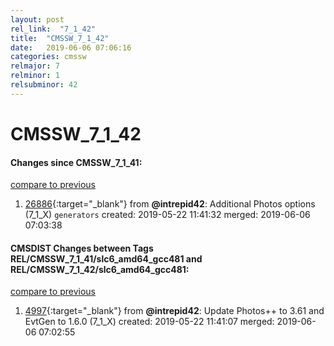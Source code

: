 ```yaml
---
layout: post
rel_link:  "7_1_42"
title:  "CMSSW_7_1_42"
date:   2019-06-06 07:06:16
categories: cmssw
relmajor: 7
relminor: 1
relsubminor: 42
---
```


# CMSSW_7_1_42
#### Changes since CMSSW_7_1_41:
[compare to previous](https://github.com/cms-sw/cmssw/compare/CMSSW_7_1_41...CMSSW_7_1_42)



1. [26886](http://github.com/cms-sw/cmssw/pull/26886){:target="_blank"}  from **@intrepid42**: Additional Photos options (7_1_X) `generators`  created: 2019-05-22 11:41:32 merged: 2019-06-06 07:03:38



#### CMSDIST Changes between Tags REL/CMSSW_7_1_41/slc6_amd64_gcc481 and REL/CMSSW_7_1_42/slc6_amd64_gcc481:
[compare to previous](https://github.com/cms-sw/cmsdist/compare/REL/CMSSW_7_1_41/slc6_amd64_gcc481...REL/CMSSW_7_1_42/slc6_amd64_gcc481)



1. [4997](http://github.com/cms-sw/cmsdist/pull/4997){:target="_blank"}  from **@intrepid42**: Update Photos++ to 3.61 and EvtGen to 1.6.0 (7_1_X) created: 2019-05-22 11:41:07 merged: 2019-06-06 07:02:55
